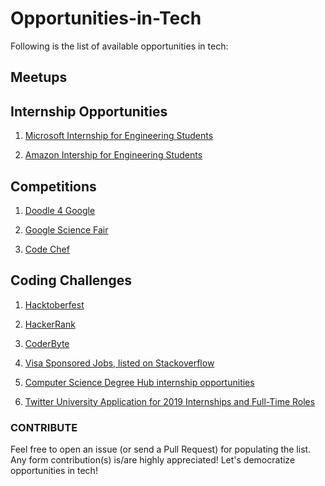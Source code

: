 # Opportunities-in-Tech

Following is the list of available opportunities in tech: 

## Meetups

## Internship Opportunities

1. [Microsoft Internship for Engineering Students](https://careers.microsoft.com/us/en/job/475700/Internship-opportunities-for-students-recent-graduates-Software-Engineering)

2. [Amazon Intership for Engineering Students](https://www.amazon.jobs/en/teams/university-tech-internship)

## Competitions

1. [Doodle 4 Google](https://doodles.google.co.in/d4g)

2. [Google Science Fair](https://www.googlesciencefair.com)

3. [Code Chef](https://www.codechef.com/)

## Coding Challenges

1. [Hacktoberfest](https://hacktoberfest.digitalocean.com)

2. [HackerRank](https://www.hackerrank.com/)

3. [CoderByte](https://coderbyte.com/)


5. [Visa Sponsored Jobs, listed on Stackoverflow](https://stackoverflow.com/jobs?t=true)

6. [Computer Science Degree Hub internship opportunities](https://www.computersciencedegreehub.com/internships-fortune-500-companies/)

7. [Twitter University Application for 2019 Internships and Full-Time Roles](https://careers.twitter.com/en/work-for-twitter/201808/2019-university-application-full-time-internship.html)

### CONTRIBUTE

Feel free to open an issue (or send a Pull Request) for populating the list. Any form contribution(s) is/are highly appreciated!
Let's democratize opportunities in tech!

